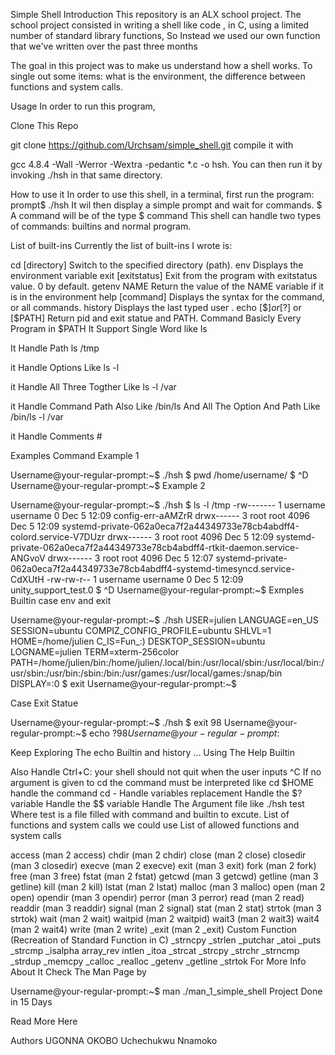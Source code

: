 Simple Shell
Introduction
This repository is an ALX school project. The school project consisted in writing a shell like code , in C, using a limited number of standard library functions, So Instead we used our own function that we've written over the past three months

The goal in this project was to make us understand how a shell works. To single out some items: what is the environment, the difference between functions and system calls.

Usage
In order to run this program,

Clone This Repo

git clone https://github.com/Urchsam/simple_shell.git
compile it with

gcc 4.8.4 -Wall -Werror -Wextra -pedantic *.c -o hsh.
You can then run it by invoking ./hsh in that same directory.

How to use it
In order to use this shell, in a terminal, first run the program:
prompt$ ./hsh
It wil then display a simple prompt and wait for commands.
$
A command will be of the type $ command
This shell can handle two types of commands: builtins and normal program.

List of built-ins
Currently the list of built-ins I wrote is:

cd [directory]
Switch to the specified directory (path).
env
Displays the environment variable
exit [exitstatus]
Exit from the program with exitstatus value. 0 by default.
getenv NAME
Return the value of the NAME variable if it is in the environment
help [command]
Displays the syntax for the command, or all commands.
history
Displays the last typed user .
echo [$$] or [$?] or [$PATH] Return pid and exit statue and PATH.
Command
Basicly Every Program in $PATH It Support Single Word like ls

It Handle Path ls /tmp

it Handle Options Like ls -l

it Handle All Three Togther Like ls -l /var

it Handle Command Path Also Like /bin/ls And All The Option And Path Like /bin/ls -l /var

it Handle Comments #

Examples Command
Example 1

Username@your-regular-prompt:~$ ./hsh
$ pwd
/home/username/
$ ^D
Username@your-regular-prompt:~$
Example 2

Username@your-regular-prompt:~$ ./hsh
$ ls -l /tmp 
-rw------- 1 username username    0 Dec  5 12:09 config-err-aAMZrR
drwx------ 3 root   root   4096 Dec  5 12:09 systemd-private-062a0eca7f2a44349733e78cb4abdff4-colord.service-V7DUzr
drwx------ 3 root   root   4096 Dec  5 12:09 systemd-private-062a0eca7f2a44349733e78cb4abdff4-rtkit-daemon.service-ANGvoV
drwx------ 3 root   root   4096 Dec  5 12:07 systemd-private-062a0eca7f2a44349733e78cb4abdff4-systemd-timesyncd.service-CdXUtH
-rw-rw-r-- 1 username username    0 Dec  5 12:09 unity_support_test.0
$ ^D
Username@your-regular-prompt:~$
Exmples Builtin
case env and exit

Username@your-regular-prompt:~$ ./hsh
USER=julien
LANGUAGE=en_US
SESSION=ubuntu
COMPIZ_CONFIG_PROFILE=ubuntu
SHLVL=1
HOME=/home/julien
C_IS=Fun_:)
DESKTOP_SESSION=ubuntu
LOGNAME=julien
TERM=xterm-256color
PATH=/home/julien/bin:/home/julien/.local/bin:/usr/local/sbin:/usr/local/bin:/usr/sbin:/usr/bin:/sbin:/bin:/usr/games:/usr/local/games:/snap/bin
DISPLAY=:0
$ exit
Username@your-regular-prompt:~$ 

Case Exit Statue

Username@your-regular-prompt:~$ ./hsh
$ exit 98
Username@your-regular-prompt:~$ echo $?
98
Username@your-regular-prompt:~$

Keep Exploring The echo Builtin and history ... Using The Help Builtin

Also
Handle Ctrl+C: your shell should not quit when the user inputs ^C
If no argument is given to cd the command must be interpreted like cd $HOME
handle the command cd -
Handle variables replacement
Handle the $? variable
Handle the $$ variable
Handle The Argument file like ./hsh test Where test is a file filled with command and builtin to excute.
List of functions and system calls we could use
List of allowed functions and system calls

access (man 2 access)
chdir (man 2 chdir)
close (man 2 close)
closedir (man 3 closedir)
execve (man 2 execve)
exit (man 3 exit)
fork (man 2 fork)
free (man 3 free)
fstat (man 2 fstat)
getcwd (man 3 getcwd)
getline (man 3 getline)
kill (man 2 kill)
lstat (man 2 lstat)
malloc (man 3 malloc)
open (man 2 open)
opendir (man 3 opendir)
perror (man 3 perror)
read (man 2 read)
readdir (man 3 readdir)
signal (man 2 signal)
stat (man 2 stat)
strtok (man 3 strtok)
wait (man 2 wait)
waitpid (man 2 waitpid)
wait3 (man 2 wait3)
wait4 (man 2 wait4)
write (man 2 write)
_exit (man 2 _exit)
Custom Function (Recreation of Standard Function in C)
_strncpy
_strlen
_putchar
_atoi
_puts
_strcmp
_isalpha
array_rev
intlen
_itoa
_strcat
_strcpy
_strchr
_strncmp
_strdup
_memcpy
_calloc
_realloc
_getenv
_getline
_strtok
For More Info About It Check The Man Page by

Username@your-regular-prompt:~$ man ./man_1_simple_shell
Project Done in 15 Days

Read More Here

Authors
UGONNA OKOBO
Uchechukwu Nnamoko
